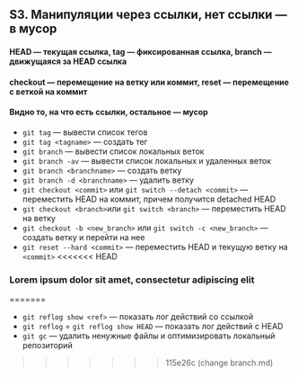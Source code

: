 ## S3. Манипуляции через ссылки, нет ссылки — в мусор
#### HEAD — текущая ссылка, tag — фиксированная ссылка, branch — движущаяся за HEAD ссылка
#### checkout — перемещение на ветку или коммит, reset — перемещение с веткой на коммит
#### Видно то, на что есть ссылки, остальное — мусор
- `git tag` — вывести список тегов
- `git tag <tagname>` — создать тег
- `git branch` — вывести список локальных веток
- `git branch -av` — вывести список локальных и удаленных веток
- `git branch <branchname>` — создать ветку
- `git branch -d <branchname>` — удалить ветку
- `git checkout <commit>` или `git switch --detach <commit>` — переместить HEAD на коммит, причем получится detached HEAD
- `git checkout <branch>`или `git switch <branch>` — переместить HEAD на ветку
- `git checkout -b <new_branch>` или `git switch -c <new_branch>` — создать ветку и перейти на нее
- `git reset --hard <commit>` — переместить HEAD и текущую ветку на `<commit>`
<<<<<<< HEAD
### Lorem ipsum dolor sit amet, consectetur adipiscing elit
=======
- `git reflog show <ref>` — показать лог действий со ссылкой
- `git reflog` = `git reflog show HEAD` — показать лог действий с HEAD
- `git gc` — удалить ненужные файлы и оптимизировать локальный репозиторий
>>>>>>> 115e26c (change branch.md)
